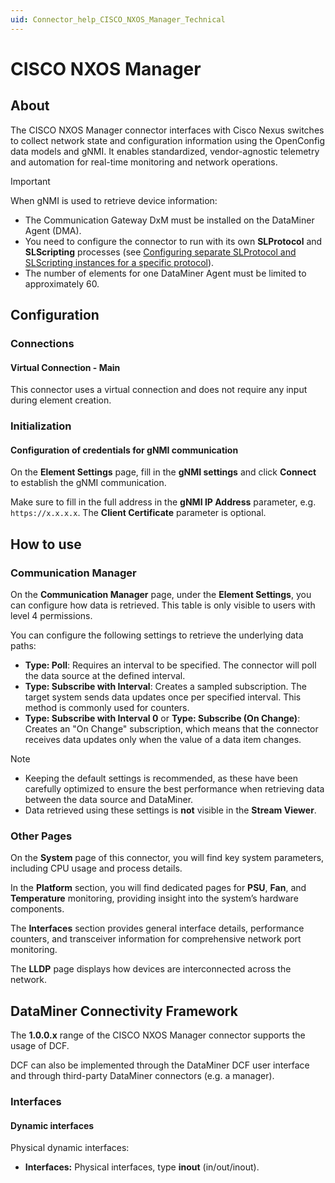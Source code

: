 ```yaml
---
uid: Connector_help_CISCO_NXOS_Manager_Technical
---
```


# CISCO NXOS Manager

## About

The CISCO NXOS Manager connector interfaces with Cisco Nexus switches to collect network state and configuration information using the OpenConfig data models and gNMI. It enables standardized, vendor-agnostic telemetry and automation for real-time monitoring and network operations.

> [!IMPORTANT]
> When gNMI is used to retrieve device information:
>
> - The Communication Gateway DxM must be installed on the DataMiner Agent (DMA).
> - You need to configure the connector to run with its own **SLProtocol** and **SLScripting** processes (see [Configuring separate SLProtocol and SLScripting instances for a specific protocol](https://aka.dataminer.services/configuring-separate-slprotocol-and-slscripting-instances)).
> - The number of elements for one DataMiner Agent must be limited to approximately 60.

## Configuration

### Connections

#### Virtual Connection - Main

This connector uses a virtual connection and does not require any input during element creation.

### Initialization

#### Configuration of credentials for gNMI communication

On the **Element Settings** page, fill in the **gNMI settings** and click **Connect** to establish the gNMI communication.

Make sure to fill in the full address in the **gNMI IP Address** parameter, e.g. `https://x.x.x.x`. The **Client Certificate** parameter is optional.

## How to use

### Communication Manager

On the **Communication Manager** page, under the **Element Settings**, you can configure how data is retrieved. This table is only visible to users with level 4 permissions.

You can configure the following settings to retrieve the underlying data paths:

- **Type: Poll**: Requires an interval to be specified. The connector will poll the data source at the defined interval.
- **Type: Subscribe with Interval**: Creates a sampled subscription. The target system sends data updates once per specified interval. This method is commonly used for counters.
- **Type: Subscribe with Interval 0** or **Type: Subscribe (On Change)**: Creates an "On Change" subscription, which means that the connector receives data updates only when the value of a data item changes.

> [!NOTE]
>
> - Keeping the default settings is recommended, as these have been carefully optimized to ensure the best performance when retrieving data between the data source and DataMiner.
> - Data retrieved using these settings is **not** visible in the **Stream Viewer**.

### Other Pages

On the **System** page of this connector, you will find key system parameters, including CPU usage and process details.

In the **Platform** section, you will find dedicated pages for **PSU**, **Fan**, and **Temperature** monitoring, providing insight into the system’s hardware components.

The **Interfaces** section provides general interface details, performance counters, and transceiver information for comprehensive network port monitoring.

The **LLDP** page displays how devices are interconnected across the network.

## DataMiner Connectivity Framework

The **1.0.0.x** range of the CISCO NXOS Manager connector supports the usage of DCF.

DCF can also be implemented through the DataMiner DCF user interface and through third-party DataMiner connectors (e.g. a manager).

### Interfaces

#### Dynamic interfaces

Physical dynamic interfaces:

- **Interfaces:** Physical interfaces, type **inout** (in/out/inout).
